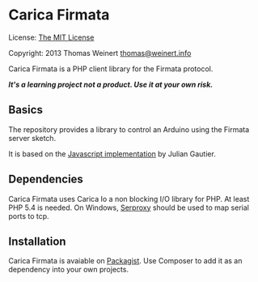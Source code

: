 Carica Firmata
==============

License: [The MIT License](http://www.opensource.org/licenses/mit-license.php)
           
Copyright: 2013 Thomas Weinert <thomas@weinert.info>
 
Carica Firmata is a PHP client library for the Firmata protocol.

***It's a learning project not a product. Use it at your own risk.***

Basics
------

The repository provides a library to control an Arduino using the Firmata server sketch.

It is based on the [Javascript implementation](https://github.com/jgautier/firmata) by Julian Gautier.

Dependencies
------------

Carica Firmata uses Carica Io a non blocking I/O library for PHP. At least PHP 5.4 is needed. 
On Windows, [Serproxy](http://www.lspace.nildram.co.uk/freeware.html) should be used to map serial 
ports to tcp. 

Installation
------------

Carica Firmata is avaiable on [Packagist](https://packagist.org/packages/carica/firmata). Use Composer to add it as an
dependency into your own projects.

